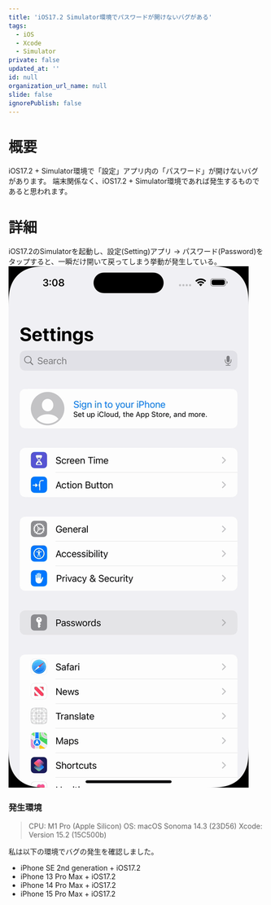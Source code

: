 ```yaml
---
title: 'iOS17.2 Simulator環境でパスワードが開けないバグがある'
tags:
  - iOS
  - Xcode
  - Simulator
private: false
updated_at: ''
id: null
organization_url_name: null
slide: false
ignorePublish: false
---
```

# 概要
iOS17.2 + Simulator環境で「設定」アプリ内の「パスワード」が開けないバグがあります。
端末関係なく、iOS17.2 + Simulator環境であれば発生するものであると思われます。

# 詳細
iOS17.2のSimulatorを起動し、設定(Setting)アプリ -> パスワード(Password)をタップすると、一瞬だけ開いて戻ってしまう挙動が発生している。
![iOS17.2 パスワード開けないバグ](/public/Resource/output-palette-none.gif)

### 発生環境
> CPU: M1 Pro (Apple Silicon)
> OS: macOS Sonoma 14.3 (23D56)
> Xcode: Version 15.2 (15C500b)

私は以下の環境でバグの発生を確認しました。
- iPhone SE 2nd generation + iOS17.2
- iPhone 13 Pro Max + iOS17.2
- iPhone 14 Pro Max + iOS17.2
- iPhone 15 Pro Max + iOS17.2
